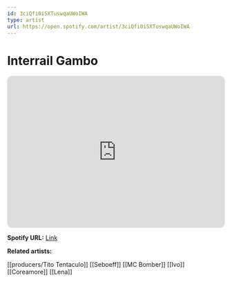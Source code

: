 ```yaml
---
id: 3ciQfi0iSXTuswqaUWoIWA
type: artist
url: https://open.spotify.com/artist/3ciQfi0iSXTuswqaUWoIWA
---
```

# Interrail Gambo

<iframe style="border-radius:12px" src="https://open.spotify.com/embed/artist/3ciQfi0iSXTuswqaUWoIWA" width="100%" height="352" frameBorder="0" allowfullscreen="" allow="autoplay; clipboard-write; encrypted-media; fullscreen; picture-in-picture" loading="lazy"></iframe>

**Spotify URL:** [Link](https://open.spotify.com/artist/3ciQfi0iSXTuswqaUWoIWA)

**Related artists:**

[[producers/Tito Tentaculo]]
[[Seboeff]]
[[MC Bomber]]
[[Ivo]]
[[Coreamore]]
[[Lena]]
